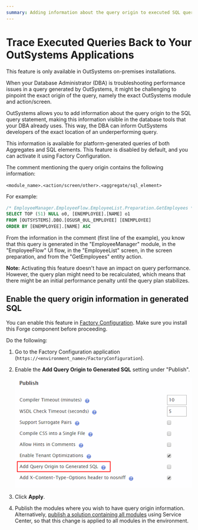 ```yaml
---
summary: Adding information about the query origin to executed SQL queries allows you to trace underperforming queries back to your OutSystems applications.
---
```


# Trace Executed Queries Back to Your OutSystems Applications

<div class="info" markdown="1">

This feature is only available in OutSystems on-premises installations.

</div>

When your Database Administrator (DBA) is troubleshooting performance issues in a query generated by OutSystems, it might be challenging to pinpoint the exact origin of the query, namely the exact OutSystems module and action/screen. 

OutSystems allows you to add information about the query origin to the SQL query statement, making this information visible in the database tools that your DBA already uses. This way, the DBA can inform OutSystems developers of the exact location of an underperforming query.

This information is available for platform-generated queries of both Aggregates and SQL elements. This feature is disabled by default, and you can activate it using Factory Configuration.

The comment mentioning the query origin contains the following information: 

`<module_name>.<action/screen/other>.<aggregate/sql_element>`

For example:

```sql
/* EmployeeManager.EmployeeFlow.EmployeeList.Preparation.GetEmployees */
SELECT TOP (51) NULL o0, [ENEMPLOYEE].[NAME] o1
FROM [OUTSYSTEMS].DBO.[OSUSR_0UL_EMPLOYEE] [ENEMPLOYEE] 
ORDER BY [ENEMPLOYEE].[NAME] ASC 
```

From the information in the comment (first line of the example), you know that this query is generated in the "EmployeeManager" module, in the "EmployeeFlow" UI flow, in the "EmployeeList" screen, in the screen preparation, and from the "GetEmployees" entity action.

**Note:** Activating this feature doesn't have an impact on query performance. However, the query plan might need to be recalculated, which means that there might be an initial performance penalty until the query plan stabilizes.

## Enable the query origin information in generated SQL

You can enable this feature in [Factory Configuration](https://www.outsystems.com/forge/component-overview/25/factory-configuration). Make sure you install this Forge component before proceeding.

Do the following:

1. Go to the Factory Configuration application (`https://<environment_name>/FactoryConfiguration`).

1. Enable the **Add Query Origin to Generated SQL** setting under "Publish".
    
    ![](images/add-query-origin-fc.png)

1. Click **Apply**.

1. Publish the modules where you wish to have query origin information.  
Alternatively, [publish a solution containing all modules](https://success.outsystems.com/Support/Enterprise_Customers/Maintenance_and_Operations/Creating_and_using_an_%22All_Components%22_solution) using Service Center, so that this change is applied to all modules in the environment.
